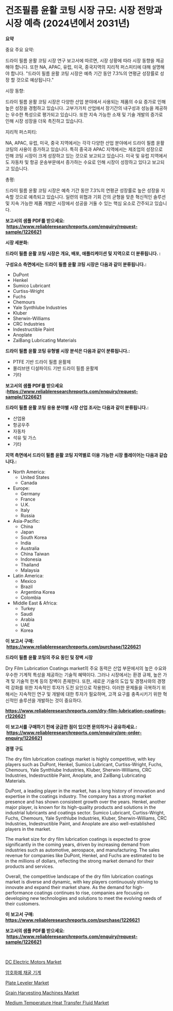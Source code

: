 <p><h1>건조필름 윤활 코팅 시장 규모: 시장 전망과 시장 예측 (2024년에서 2031년)</h1></p><p><strong>요약</strong></p>
<p><p>중요 주요 요약:</p><p>드라이 필름 윤활 코팅 시장 연구 보고서에 따르면, 시장 상황에 따라 시장 동향을 제공해야 합니다. 또한 NA, APAC, 유럽, 미국, 중국지역의 지리적 퍼스피티에 대해 설명해야 합니다. "드라이 필름 윤활 코팅 시장은 예측 기간 동안 7.3%의 연평균 성장률로 성장 할 것으로 예상됩니다."</p><p>시장 동향:</p><p>드라이 필름 윤활 코팅 시장은 다양한 산업 분야에서 사용되는 제품의 수요 증가로 인해 높은 성장을 경험하고 있습니다. 고부가가치 산업에서 장기간의 내구성과 성능을 제공하는 우수한 특성으로 평가되고 있습니다. 또한 지속 가능한 소재 및 기술 개발의 증가로 인해 시장 성장을 더욱 촉진하고 있습니다.</p><p>지리적 퍼스피티:</p><p>NA, APAC, 유럽, 미국, 중국 지역에서는 각각 다양한 산업 분야에서 드라이 필름 윤활 코팅의 사용이 증가하고 있습니다. 특히 중국과 APAC 지역에서는 제조업의 성장으로 인해 코팅 시장이 크게 성장하고 있는 것으로 보고되고 있습니다. 미국 및 유럽 지역에서도 자동차 및 항공 운송부문에서 증가하는 수요로 인해 시장이 성장하고 있다고 보고되고 있습니다.</p><p>총평:</p><p>드라이 필름 윤활 코팅 시장은 예측 기간 동안 7.3%의 연평균 성장률로 높은 성장을 지속할 것으로 예측되고 있습니다. 일련의 위협과 기회 간의 균형을 맞춘 혁신적인 솔루션 및 지속 가능한 제품 개발은 시장에서 성공을 거둘 수 있는 핵심 요소로 간주되고 있습니다.</p></p>
<p><strong>보고서의 샘플 PDF를 받으세요: &nbsp;<a href="https://www.reliableresearchreports.com/enquiry/request-sample/1226621">https://www.reliableresearchreports.com/enquiry/request-sample/1226621</a></strong></p>
<p><strong>시장 세분화:</strong></p>
<p><strong> 드라이 필름 윤활 코팅 시장은 개요, 배포, 애플리케이션 및 지역으로 더 분류됩니다. :</strong></p>
<p><strong>구성요소 측면에서는 드라이 필름 윤활 코팅 시장은 다음과 같이 분류됩니다.:</strong></p>
<p><ul><li>DuPont</li><li>Henkel</li><li>Sumico Lubricant</li><li>Curtiss-Wright</li><li>Fuchs</li><li>Chemours</li><li>Yale Synthlube Industries</li><li>Kluber</li><li>Sherwin-Williams</li><li>CRC Industries</li><li>Indestructible Paint</li><li>Anoplate</li><li>ZaiBang Lubricating Materials</li></ul></p>
<p><strong> 드라이 필름 윤활 코팅 유형별 시장 분석은 다음과 같이 분류됩니다.:</strong></p>
<p><ul><li>PTFE 기반 드라이 필름 윤활제</li><li>몰리브덴 디설파이드 기반 드라이 필름 윤활제</li><li>기타</li></ul></p>
<p><strong>보고서의 샘플 PDF를 받으세요 :<a href="https://www.reliableresearchreports.com/enquiry/request-sample/1226621">https://www.reliableresearchreports.com/enquiry/request-sample/1226621</a></strong></p>
<p><strong> 드라이 필름 윤활 코팅 응용 분야별 시장 산업 조사는 다음과 같이 분류됩니다.:</strong></p>
<p><ul><li>산업용</li><li>항공우주</li><li>자동차</li><li>석유 및 가스</li><li>기타</li></ul></p>
<p><strong>지역 측면에서 드라이 필름 윤활 코팅 지역별로 이용 가능한 시장 플레이어는 다음과 같습니다.:</strong></p>
<p><ul>
    <li>
        North America:
        <ul>
            <li>United States</li>
            <li>Canada</li>
        </ul>
    </li>
    <li>
        Europe:
        <ul>
            <li>Germany</li>
            <li>France</li>
            <li>U.K.</li>
            <li>Italy</li>
            <li>Russia</li>
        </ul>
    </li>
    <li>
        Asia-Pacific:
        <ul>
            <li>China</li>
            <li>Japan</li>
            <li>South Korea</li>
            <li>India</li>
            <li>Australia</li>
            <li>China Taiwan</li>
            <li>Indonesia</li>
            <li>Thailand</li>
            <li>Malaysia</li>
        </ul>
    </li>
    <li>
        Latin America:
        <ul>
            <li>Mexico</li>
            <li>Brazil</li>
            <li>Argentina Korea</li>
            <li>Colombia</li>
        </ul>
    </li>
    <li>
        Middle East & Africa:
        <ul>
            <li>Turkey</li>
            <li>Saudi</li>
            <li>Arabia</li>
            <li>UAE</li>
            <li>Korea</li>
        </ul>
    </li>
    </ul></p>
<p><strong>이 보고서 구매: &nbsp;<a href="https://www.reliableresearchreports.com/purchase/1226621">https://www.reliableresearchreports.com/purchase/1226621</a></strong></p>
<p><strong>드라이 필름 윤활 코팅의 주요 동인 및 장벽 시장</strong></p>
<p><p>Dry Film Lubrication Coatings market의 주요 동력은 산업 부문에서의 높은 수요와 우수한 기계적 특성을 제공하는 기술적 혜택이다. 그러나 시장에서는 환경 규제, 높은 가격 및 기술적 한계 등의 장벽이 존재한다. 또한, 새로운 기술의 도입 및 경쟁사와의 경쟁력 강화를 위한 지속적인 투자가 도전 요인으로 작용한다. 이러한 문제들을 극복하기 위해서는 지속적인 연구 및 개발에 대한 투자가 필요하며, 고객 요구를 충족시키기 위한 혁신적인 솔루션을 개발하는 것이 중요하다.</p></p>
<p><strong><a href="https://www.reliableresearchreports.com/dry-film-lubrication-coatings-r1226621">https://www.reliableresearchreports.com/dry-film-lubrication-coatings-r1226621</a></strong></p>
<p><strong>이 보고서를 구매하기 전에 궁금한 점이 있으면 문의하거나 공유하세요.: &nbsp;<a href="https://www.reliableresearchreports.com/enquiry/pre-order-enquiry/1226621">https://www.reliableresearchreports.com/enquiry/pre-order-enquiry/1226621</a></strong></p>
<p><strong>경쟁 구도</strong></p>
<p><p>The dry film lubrication coatings market is highly competitive, with key players such as DuPont, Henkel, Sumico Lubricant, Curtiss-Wright, Fuchs, Chemours, Yale Synthlube Industries, Kluber, Sherwin-Williams, CRC Industries, Indestructible Paint, Anoplate, and ZaiBang Lubricating Materials.</p><p>DuPont, a leading player in the market, has a long history of innovation and expertise in the coatings industry. The company has a strong market presence and has shown consistent growth over the years. Henkel, another major player, is known for its high-quality products and solutions in the industrial lubricants and coatings sector. Sumico Lubricant, Curtiss-Wright, Fuchs, Chemours, Yale Synthlube Industries, Kluber, Sherwin-Williams, CRC Industries, Indestructible Paint, and Anoplate are also well-established players in the market.</p><p>The market size for dry film lubrication coatings is expected to grow significantly in the coming years, driven by increasing demand from industries such as automotive, aerospace, and manufacturing. The sales revenue for companies like DuPont, Henkel, and Fuchs are estimated to be in the millions of dollars, reflecting the strong market demand for their products and services.</p><p>Overall, the competitive landscape of the dry film lubrication coatings market is diverse and dynamic, with key players continuously striving to innovate and expand their market share. As the demand for high-performance coatings continues to rise, companies are focusing on developing new technologies and solutions to meet the evolving needs of their customers.</p></p>
<p><strong>이 보고서 구매: &nbsp; <a href="https://www.reliableresearchreports.com/purchase/1226621">https://www.reliableresearchreports.com/purchase/1226621</a></strong></p>
<p><strong>보고서의 샘플 PDF를 받으세요: &nbsp;<a href="https://www.reliableresearchreports.com/enquiry/request-sample/1226621">https://www.reliableresearchreports.com/enquiry/request-sample/1226621</a></strong><strong></strong></p>
<p>&nbsp;</p>
<p><p><a href="https://github.com/yoshih12/Market-Research-Report-List-2/blob/main/dc-electric-motors-market.md">DC Electric Motors Market</a></p><p><a href="https://medium.com/@kellyclarkson42/%EC%95%94%ED%98%B8%ED%99%94%ED%8F%90-%EC%B1%84%EA%B5%B4-%EA%B8%B0%EA%B3%84-%EC%8B%9C%EC%9E%A5-%EB%B3%B4%EA%B3%A0%EC%84%9C%EB%8A%94%EC%9D%B4-%EC%8B%9C%EC%9E%A5%EC%9D%98-%EC%B5%9C%EC%8B%A0-%ED%8A%B8%EB%A0%8C%EB%93%9C-%EB%B0%8F-%EC%84%B1%EC%9E%A5-%EA%B8%B0%ED%9A%8C%EB%A5%BC-%EB%B3%B4%EC%97%AC%EC%A4%8D%EB%8B%88%EB%8B%A4-872e3ce45fee">암호화폐 채굴 기계</a></p><p><a href="https://sulfuric-clavicle-d39.notion.site/Plate-Leveler-Market-The-Key-To-Successful-Business-Strategy-Forecast-Till-2031-54e7ed311a934520ad7b4c6e60aa98eb">Plate Leveler Market</a></p><p><a href="https://github.com/castoriffic/Market-Research-Report-List-4/blob/main/grain-harvesting-machines-market.md">Grain Harvesting Machines Market</a></p><p><a href="https://issuu.com/reportprime-2/docs/medium-temperature-heat-transfer-fluid-market-size">Medium Temperature Heat Transfer Fluid Market</a></p></p>